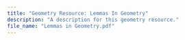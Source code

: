 ```yaml
---
title: "Geometry Resource: Lemmas In Geometry"
description: "A description for this geometry resource."
file_name: "Lemmas in Geometry.pdf"
---
```

